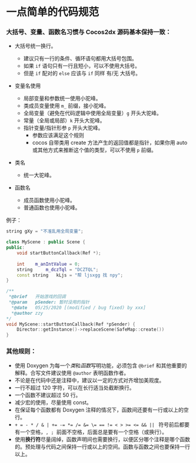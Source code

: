 # 一点简单的代码规范
### 大括号、变量、函数名习惯与 Cocos2dx 源码基本保持一致：

+ 大括号统一换行。
    + 建议只有一行的条件、循环语句都用大括号包围。
    + 如果 `if` 语句只有一行且短小，可以不使用大括号。
    + 但是 `if` 配对的 `else` 应该与 `if` 同样 有/无 大括号。
+ 变量名使用
    + 局部变量和参数统一使用小驼峰。
    + 类成员变量使用 `m_` 前缀，接小驼峰。
    + 全局变量（避免在代码逻辑中使用全局变量）`g` 开头大驼峰。
    + 常量（全局或局部）`k` 开头大驼峰。
    + 指针变量/指针形参 `p` 开头大驼峰。 
        + 参数应该满足这个规则
        + cocos 自带类用 create 方法产生的返回值都是指针，如果你用 auto 或其他方式来推断这个值的类型，可以不使用 `p` 前缀。


+ 类名
    + 统一大驼峰。
+ 函数名
    + 成员函数使用小驼峰。
    + 普通函数也使用小驼峰。

例子：

``` C++
string gXy = "不准乱用全局变量";

class MyScene : public Scene {
public:
    void startButtonCallback(Ref *);
    
    int    m_anIntValue = 0;
    string     m_dczTql = "DCZTQL";
    const string   kLjs = "帮 ljsxgg 找 npy";
}

/**
 *@brief   开始游戏的回调
 *@param   pSender: 暂时没用的指针
  *@date   05/25/2020 [(modified / bug fixed) by xxx]
  *@author zzy
*/
void MyScene::startButtonCallback(Ref *pSender) {
    Director::getInstance()->replaceScene(SafeMap::create())
}
```

### 其他规则：

+ 使用 Doxygen 为每一个*类*和*函数*写明功能，必须包含 `@brief` 和其他重要的解释。合写文件建议使用 `@author` 表明函数作者。
+ 不论是在代码中还是注释中，建议以一定的方式对齐增加美观度。
+ 一行不超过 120 字符，可以在长行适当处截断换行。
+ 一个函数不建议超过 50 行。
+ 减少宏的使用，尽量使用 const。
+ 在保证每个函数都有 Doxygen 注释的情况下，函数间还要有一行或以上的空行。
+ `+ = - * / & | += -= *= /= &= \= == != < > >= <= && || ` 符号前后都要有一个空格，`, ; `前面不空格，后面总是要有一个空格（或换行）。
+ 使用**换行符**尽量阔绰，函数声明间也需要换行，以便区分哪个注释是哪个函数的。预处理与代码之间保持一行或以上的空间。函数与函数之间也要保持一行以上。